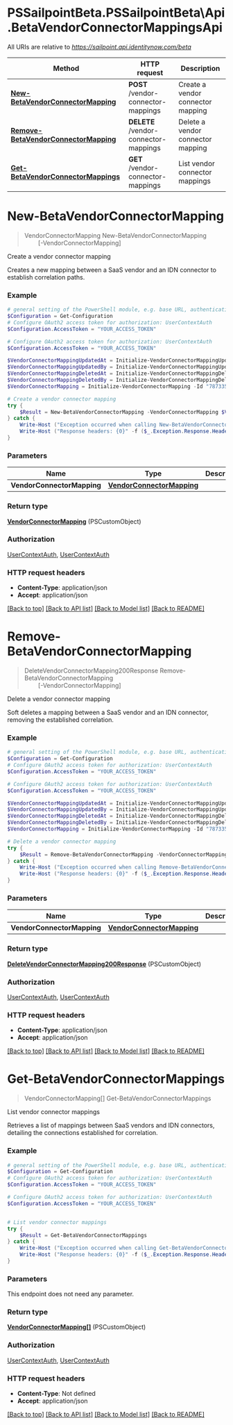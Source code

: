 # PSSailpointBeta.PSSailpointBeta\Api.BetaVendorConnectorMappingsApi

All URIs are relative to *https://sailpoint.api.identitynow.com/beta*

Method | HTTP request | Description
------------- | ------------- | -------------
[**New-BetaVendorConnectorMapping**](BetaVendorConnectorMappingsApi.md#New-BetaVendorConnectorMapping) | **POST** /vendor-connector-mappings | Create a vendor connector mapping
[**Remove-BetaVendorConnectorMapping**](BetaVendorConnectorMappingsApi.md#Remove-BetaVendorConnectorMapping) | **DELETE** /vendor-connector-mappings | Delete a vendor connector mapping
[**Get-BetaVendorConnectorMappings**](BetaVendorConnectorMappingsApi.md#Get-BetaVendorConnectorMappings) | **GET** /vendor-connector-mappings | List vendor connector mappings


<a id="New-BetaVendorConnectorMapping"></a>
# **New-BetaVendorConnectorMapping**
> VendorConnectorMapping New-BetaVendorConnectorMapping<br>
> &nbsp;&nbsp;&nbsp;&nbsp;&nbsp;&nbsp;&nbsp;&nbsp;[-VendorConnectorMapping] <PSCustomObject><br>

Create a vendor connector mapping

Creates a new mapping between a SaaS vendor and an IDN connector to establish correlation paths. 

### Example
```powershell
# general setting of the PowerShell module, e.g. base URL, authentication, etc
$Configuration = Get-Configuration
# Configure OAuth2 access token for authorization: UserContextAuth
$Configuration.AccessToken = "YOUR_ACCESS_TOKEN"

# Configure OAuth2 access token for authorization: UserContextAuth
$Configuration.AccessToken = "YOUR_ACCESS_TOKEN"

$VendorConnectorMappingUpdatedAt = Initialize-VendorConnectorMappingUpdatedAt -Time (Get-Date) -Valid $true
$VendorConnectorMappingUpdatedBy = Initialize-VendorConnectorMappingUpdatedBy -String "user-67891" -Valid $true
$VendorConnectorMappingDeletedAt = Initialize-VendorConnectorMappingDeletedAt -Time (Get-Date) -Valid $false
$VendorConnectorMappingDeletedBy = Initialize-VendorConnectorMappingDeletedBy -String "MyString" -Valid $false
$VendorConnectorMapping = Initialize-VendorConnectorMapping -Id "78733556-9ea3-4f59-bf69-e5cd92b011b4" -Vendor "Example vendor" -Connector "Example connector" -CreatedAt (Get-Date) -CreatedBy "admin" -UpdatedAt $VendorConnectorMappingUpdatedAt -UpdatedBy $VendorConnectorMappingUpdatedBy -DeletedAt $VendorConnectorMappingDeletedAt -DeletedBy $VendorConnectorMappingDeletedBy # VendorConnectorMapping | 

# Create a vendor connector mapping
try {
    $Result = New-BetaVendorConnectorMapping -VendorConnectorMapping $VendorConnectorMapping
} catch {
    Write-Host ("Exception occurred when calling New-BetaVendorConnectorMapping: {0}" -f ($_.ErrorDetails | ConvertFrom-Json))
    Write-Host ("Response headers: {0}" -f ($_.Exception.Response.Headers | ConvertTo-Json))
}
```

### Parameters

Name | Type | Description  | Notes
------------- | ------------- | ------------- | -------------
 **VendorConnectorMapping** | [**VendorConnectorMapping**](VendorConnectorMapping.md)|  | 

### Return type

[**VendorConnectorMapping**](VendorConnectorMapping.md) (PSCustomObject)

### Authorization

[UserContextAuth](../README.md#UserContextAuth), [UserContextAuth](../README.md#UserContextAuth)

### HTTP request headers

 - **Content-Type**: application/json
 - **Accept**: application/json

[[Back to top]](#) [[Back to API list]](../README.md#documentation-for-api-endpoints) [[Back to Model list]](../README.md#documentation-for-models) [[Back to README]](../README.md)

<a id="Remove-BetaVendorConnectorMapping"></a>
# **Remove-BetaVendorConnectorMapping**
> DeleteVendorConnectorMapping200Response Remove-BetaVendorConnectorMapping<br>
> &nbsp;&nbsp;&nbsp;&nbsp;&nbsp;&nbsp;&nbsp;&nbsp;[-VendorConnectorMapping] <PSCustomObject><br>

Delete a vendor connector mapping

Soft deletes a mapping between a SaaS vendor and an IDN connector, removing the established correlation. 

### Example
```powershell
# general setting of the PowerShell module, e.g. base URL, authentication, etc
$Configuration = Get-Configuration
# Configure OAuth2 access token for authorization: UserContextAuth
$Configuration.AccessToken = "YOUR_ACCESS_TOKEN"

# Configure OAuth2 access token for authorization: UserContextAuth
$Configuration.AccessToken = "YOUR_ACCESS_TOKEN"

$VendorConnectorMappingUpdatedAt = Initialize-VendorConnectorMappingUpdatedAt -Time (Get-Date) -Valid $true
$VendorConnectorMappingUpdatedBy = Initialize-VendorConnectorMappingUpdatedBy -String "user-67891" -Valid $true
$VendorConnectorMappingDeletedAt = Initialize-VendorConnectorMappingDeletedAt -Time (Get-Date) -Valid $false
$VendorConnectorMappingDeletedBy = Initialize-VendorConnectorMappingDeletedBy -String "MyString" -Valid $false
$VendorConnectorMapping = Initialize-VendorConnectorMapping -Id "78733556-9ea3-4f59-bf69-e5cd92b011b4" -Vendor "Example vendor" -Connector "Example connector" -CreatedAt (Get-Date) -CreatedBy "admin" -UpdatedAt $VendorConnectorMappingUpdatedAt -UpdatedBy $VendorConnectorMappingUpdatedBy -DeletedAt $VendorConnectorMappingDeletedAt -DeletedBy $VendorConnectorMappingDeletedBy # VendorConnectorMapping | 

# Delete a vendor connector mapping
try {
    $Result = Remove-BetaVendorConnectorMapping -VendorConnectorMapping $VendorConnectorMapping
} catch {
    Write-Host ("Exception occurred when calling Remove-BetaVendorConnectorMapping: {0}" -f ($_.ErrorDetails | ConvertFrom-Json))
    Write-Host ("Response headers: {0}" -f ($_.Exception.Response.Headers | ConvertTo-Json))
}
```

### Parameters

Name | Type | Description  | Notes
------------- | ------------- | ------------- | -------------
 **VendorConnectorMapping** | [**VendorConnectorMapping**](VendorConnectorMapping.md)|  | 

### Return type

[**DeleteVendorConnectorMapping200Response**](DeleteVendorConnectorMapping200Response.md) (PSCustomObject)

### Authorization

[UserContextAuth](../README.md#UserContextAuth), [UserContextAuth](../README.md#UserContextAuth)

### HTTP request headers

 - **Content-Type**: application/json
 - **Accept**: application/json

[[Back to top]](#) [[Back to API list]](../README.md#documentation-for-api-endpoints) [[Back to Model list]](../README.md#documentation-for-models) [[Back to README]](../README.md)

<a id="Get-BetaVendorConnectorMappings"></a>
# **Get-BetaVendorConnectorMappings**
> VendorConnectorMapping[] Get-BetaVendorConnectorMappings<br>

List vendor connector mappings

Retrieves a list of mappings between SaaS vendors and IDN connectors, detailing the connections established for correlation. 

### Example
```powershell
# general setting of the PowerShell module, e.g. base URL, authentication, etc
$Configuration = Get-Configuration
# Configure OAuth2 access token for authorization: UserContextAuth
$Configuration.AccessToken = "YOUR_ACCESS_TOKEN"

# Configure OAuth2 access token for authorization: UserContextAuth
$Configuration.AccessToken = "YOUR_ACCESS_TOKEN"


# List vendor connector mappings
try {
    $Result = Get-BetaVendorConnectorMappings
} catch {
    Write-Host ("Exception occurred when calling Get-BetaVendorConnectorMappings: {0}" -f ($_.ErrorDetails | ConvertFrom-Json))
    Write-Host ("Response headers: {0}" -f ($_.Exception.Response.Headers | ConvertTo-Json))
}
```

### Parameters
This endpoint does not need any parameter.

### Return type

[**VendorConnectorMapping[]**](VendorConnectorMapping.md) (PSCustomObject)

### Authorization

[UserContextAuth](../README.md#UserContextAuth), [UserContextAuth](../README.md#UserContextAuth)

### HTTP request headers

 - **Content-Type**: Not defined
 - **Accept**: application/json

[[Back to top]](#) [[Back to API list]](../README.md#documentation-for-api-endpoints) [[Back to Model list]](../README.md#documentation-for-models) [[Back to README]](../README.md)

